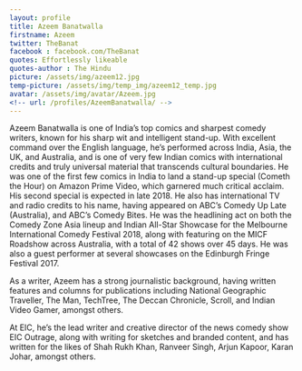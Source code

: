 ```yaml
---
layout: profile 
title: Azeem Banatwalla 
firstname: Azeem
twitter: TheBanat
facebook : facebook.com/TheBanat
quotes: Effortlessly likeable
quotes-author : The Hindu
picture: /assets/img/azeem12.jpg
temp-picture: /assets/img/temp_img/azeem12_temp.jpg
avatar: /assets/img/avatar/Azeem.jpg
<!-- url: /profiles/AzeemBanatwalla/ -->
---
```

Azeem Banatwalla is one of India’s top comics and sharpest comedy writers, known for his sharp wit and intelligent stand-up. With excellent command over the English language, he’s performed across India, Asia, the UK, and Australia, and is one of very few Indian comics with international credits and truly universal material that transcends cultural boundaries. He was one of the first few comics in India to land a stand-up special (Cometh the Hour) on Amazon Prime Video, which garnered much critical acclaim. His second special is expected in late 2018. He also has international TV and radio credits to his name, having appeared on ABC’s Comedy Up Late (Australia), and ABC’s Comedy Bites. He was the headlining act on both the Comedy Zone Asia lineup and Indian All-Star Showcase for the Melbourne International Comedy Festival 2018, along with featuring on the MICF Roadshow across Australia, with a total of 42 shows over 45 days. He was also a guest performer at several showcases on the Edinburgh Fringe Festival 2017.

As a writer, Azeem has a strong journalistic background, having written features and columns for publications including National Geographic Traveller, The Man, TechTree, The Deccan Chronicle, Scroll, and Indian Video Gamer, amongst others. 

At EIC, he’s the lead writer and creative director of the news comedy show EIC Outrage, along with writing for sketches and branded content, and has written for the likes of Shah Rukh Khan, Ranveer Singh, Arjun Kapoor, Karan Johar, amongst others.

